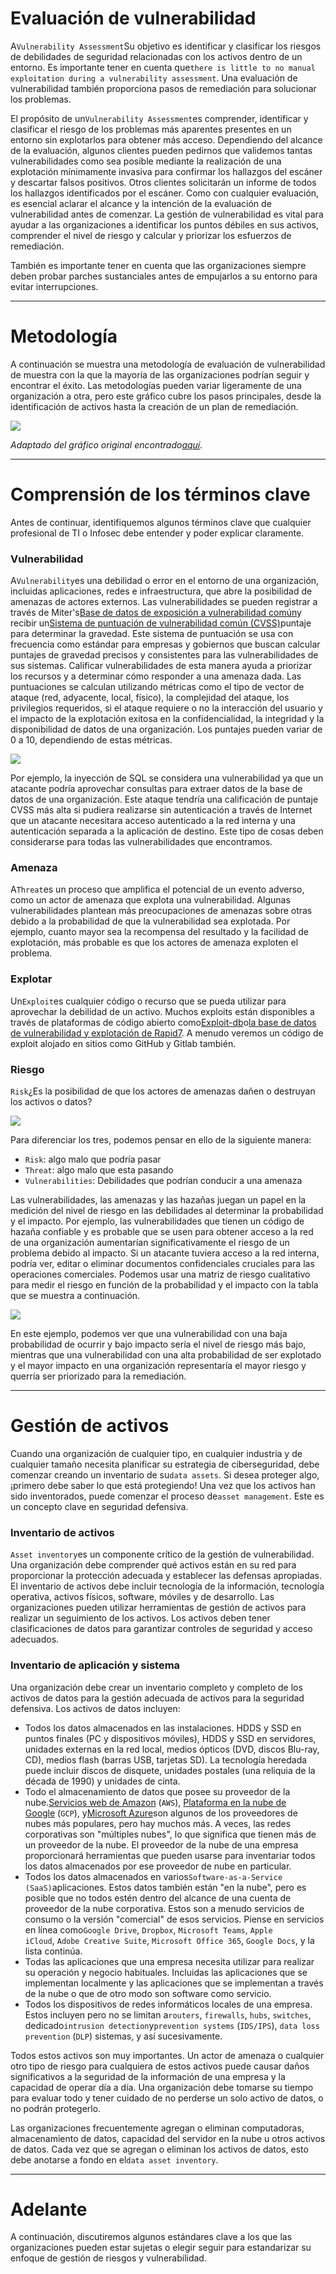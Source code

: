 # Evaluación de vulnerabilidad

A`Vulnerability Assessment`Su objetivo es identificar y clasificar los riesgos de debilidades de seguridad relacionadas con los activos dentro de un entorno. Es importante tener en cuenta que`there is little to no manual exploitation during a vulnerability assessment`. Una evaluación de vulnerabilidad también proporciona pasos de remediación para solucionar los problemas.

El propósito de un`Vulnerability Assessment`es comprender, identificar y clasificar el riesgo de los problemas más aparentes presentes en un entorno sin explotarlos para obtener más acceso. Dependiendo del alcance de la evaluación, algunos clientes pueden pedirnos que validemos tantas vulnerabilidades como sea posible mediante la realización de una explotación mínimamente invasiva para confirmar los hallazgos del escáner y descartar falsos positivos. Otros clientes solicitarán un informe de todos los hallazgos identificados por el escáner. Como con cualquier evaluación, es esencial aclarar el alcance y la intención de la evaluación de vulnerabilidad antes de comenzar. La gestión de vulnerabilidad es vital para ayudar a las organizaciones a identificar los puntos débiles en sus activos, comprender el nivel de riesgo y calcular y priorizar los esfuerzos de remediación.

También es importante tener en cuenta que las organizaciones siempre deben probar parches sustanciales antes de empujarlos a su entorno para evitar interrupciones.

---

# **Metodología**

A continuación se muestra una metodología de evaluación de vulnerabilidad de muestra con la que la mayoría de las organizaciones podrían seguir y encontrar el éxito. Las metodologías pueden variar ligeramente de una organización a otra, pero este gráfico cubre los pasos principales, desde la identificación de activos hasta la creación de un plan de remediación.

![](https://academy.hackthebox.com/storage/modules/108/graphics/VulnerabilityAssessment_Diagram_06a.png)

*Adaptado del gráfico original encontrado[aquí](https://purplesec.us/wp-content/uploads/2019/07/8-steps-to-performing-a-network-vulnerability-assessment-infographic.png).*

---

# **Comprensión de los términos clave**

Antes de continuar, identifiquemos algunos términos clave que cualquier profesional de TI o Infosec debe entender y poder explicar claramente.

### **Vulnerabilidad**

A`Vulnerability`es una debilidad o error en el entorno de una organización, incluidas aplicaciones, redes e infraestructura, que abre la posibilidad de amenazas de actores externos. Las vulnerabilidades se pueden registrar a través de Miter's[Base de datos de exposición a vulnerabilidad común](https://cve.mitre.org/)y recibir un[Sistema de puntuación de vulnerabilidad común (CVSS)](https://nvd.nist.gov/vuln-metrics/cvss/v3-calculator)puntaje para determinar la gravedad. Este sistema de puntuación se usa con frecuencia como estándar para empresas y gobiernos que buscan calcular puntajes de gravedad precisos y consistentes para las vulnerabilidades de sus sistemas. Calificar vulnerabilidades de esta manera ayuda a priorizar los recursos y a determinar cómo responder a una amenaza dada. Las puntuaciones se calculan utilizando métricas como el tipo de vector de ataque (red, adyacente, local, físico), la complejidad del ataque, los privilegios requeridos, si el ataque requiere o no la interacción del usuario y el impacto de la explotación exitosa en la confidencialidad, la integridad y la disponibilidad de datos de una organización. Los puntajes pueden variar de 0 a 10, dependiendo de estas métricas.

![](https://academy.hackthebox.com/storage/modules/108/graphics/threat_vulnerability_risk.png)

Por ejemplo, la inyección de SQL se considera una vulnerabilidad ya que un atacante podría aprovechar consultas para extraer datos de la base de datos de una organización. Este ataque tendría una calificación de puntaje CVSS más alta si pudiera realizarse sin autenticación a través de Internet que un atacante necesitara acceso autenticado a la red interna y una autenticación separada a la aplicación de destino. Este tipo de cosas deben considerarse para todas las vulnerabilidades que encontramos.

### **Amenaza**

A`Threat`es un proceso que amplifica el potencial de un evento adverso, como un actor de amenaza que explota una vulnerabilidad. Algunas vulnerabilidades plantean más preocupaciones de amenazas sobre otras debido a la probabilidad de que la vulnerabilidad sea explotada. Por ejemplo, cuanto mayor sea la recompensa del resultado y la facilidad de explotación, más probable es que los actores de amenaza exploten el problema.

### **Explotar**

Un`Exploit`es cualquier código o recurso que se pueda utilizar para aprovechar la debilidad de un activo. Muchos exploits están disponibles a través de plataformas de código abierto como[Exploit-db](https://exploit-db.com/)o[la base de datos de vulnerabilidad y explotación de Rapid7](https://www.rapid7.com/db/). A menudo veremos un código de exploit alojado en sitios como GitHub y Gitlab también.

### **Riesgo**

`Risk`¿Es la posibilidad de que los actores de amenazas dañen o destruyan los activos o datos?

![](https://academy.hackthebox.com/storage/modules/108/graphics/whatisrisk.png)

Para diferenciar los tres, podemos pensar en ello de la siguiente manera:

- `Risk`: algo malo que podría pasar
- `Threat`: algo malo que esta pasando
- `Vulnerabilities`: Debilidades que podrían conducir a una amenaza

Las vulnerabilidades, las amenazas y las hazañas juegan un papel en la medición del nivel de riesgo en las debilidades al determinar la probabilidad y el impacto. Por ejemplo, las vulnerabilidades que tienen un código de hazaña confiable y es probable que se usen para obtener acceso a la red de una organización aumentarían significativamente el riesgo de un problema debido al impacto. Si un atacante tuviera acceso a la red interna, podría ver, editar o eliminar documentos confidenciales cruciales para las operaciones comerciales. Podemos usar una matriz de riesgo cualitativo para medir el riesgo en función de la probabilidad y el impacto con la tabla que se muestra a continuación.

![](https://academy.hackthebox.com/storage/modules/108/graphics/VulnerabilityAssessment_Diagram_07.png)

En este ejemplo, podemos ver que una vulnerabilidad con una baja probabilidad de ocurrir y bajo impacto sería el nivel de riesgo más bajo, mientras que una vulnerabilidad con una alta probabilidad de ser explotado y el mayor impacto en una organización representaría el mayor riesgo y querría ser priorizado para la remediación.

---

# **Gestión de activos**

Cuando una organización de cualquier tipo, en cualquier industria y de cualquier tamaño necesita planificar su estrategia de ciberseguridad, debe comenzar creando un inventario de su`data assets`. Si desea proteger algo, ¡primero debe saber lo que está protegiendo! Una vez que los activos han sido inventorados, puede comenzar el proceso de`asset management`. Este es un concepto clave en seguridad defensiva.

### **Inventario de activos**

`Asset inventory`es un componente crítico de la gestión de vulnerabilidad. Una organización debe comprender qué activos están en su red para proporcionar la protección adecuada y establecer las defensas apropiadas. El inventario de activos debe incluir tecnología de la información, tecnología operativa, activos físicos, software, móviles y de desarrollo. Las organizaciones pueden utilizar herramientas de gestión de activos para realizar un seguimiento de los activos. Los activos deben tener clasificaciones de datos para garantizar controles de seguridad y acceso adecuados.

### **Inventario de aplicación y sistema**

Una organización debe crear un inventario completo y completo de los activos de datos para la gestión adecuada de activos para la seguridad defensiva. Los activos de datos incluyen:

- Todos los datos almacenados en las instalaciones. HDDS y SSD en puntos finales (PC y dispositivos móviles), HDDS y SSD en servidores, unidades externas en la red local, medios ópticos (DVD, discos Blu-ray, CD), medios flash (barras USB, tarjetas SD). La tecnología heredada puede incluir discos de disquete, unidades postales (una reliquia de la década de 1990) y unidades de cinta.
- Todo el almacenamiento de datos que posee su proveedor de la nube.[Servicios web de Amazon](https://aws.amazon.com/) (`AWS`), [Plataforma en la nube de Google](https://cloud.google.com/) (`GCP`), y[Microsoft Azure](https://azure.microsoft.com/en-us/)son algunos de los proveedores de nubes más populares, pero hay muchos más. A veces, las redes corporativas son "múltiples nubes", lo que significa que tienen más de un proveedor de la nube. El proveedor de la nube de una empresa proporcionará herramientas que pueden usarse para inventariar todos los datos almacenados por ese proveedor de nube en particular.
- Todos los datos almacenados en varios`Software-as-a-Service (SaaS)`aplicaciones. Estos datos también están "en la nube", pero es posible que no todos estén dentro del alcance de una cuenta de proveedor de la nube corporativa. Estos son a menudo servicios de consumo o la versión "comercial" de esos servicios. Piense en servicios en línea como`Google Drive`, `Dropbox`, `Microsoft Teams`, `Apple iCloud`, `Adobe Creative Suite`, `Microsoft Office 365`, `Google Docs`, y la lista continúa.
- Todas las aplicaciones que una empresa necesita utilizar para realizar su operación y negocio habituales. Incluidas las aplicaciones que se implementan localmente y las aplicaciones que se implementan a través de la nube o que de otro modo son software como servicio.
- Todos los dispositivos de redes informáticos locales de una empresa. Estos incluyen pero no se limitan a`routers`, `firewalls`, `hubs`, `switches`, dedicado`intrusion detection`y`prevention systems` (`IDS/IPS`), `data loss prevention` (`DLP`) sistemas, y así sucesivamente.

Todos estos activos son muy importantes. Un actor de amenaza o cualquier otro tipo de riesgo para cualquiera de estos activos puede causar daños significativos a la seguridad de la información de una empresa y la capacidad de operar día a día. Una organización debe tomarse su tiempo para evaluar todo y tener cuidado de no perderse un solo activo de datos, o no podrán protegerlo.

Las organizaciones frecuentemente agregan o eliminan computadoras, almacenamiento de datos, capacidad del servidor en la nube u otros activos de datos. Cada vez que se agregan o eliminan los activos de datos, esto debe anotarse a fondo en el`data asset inventory`.

---

# **Adelante**

A continuación, discutiremos algunos estándares clave a los que las organizaciones pueden estar sujetas o elegir seguir para estandarizar su enfoque de gestión de riesgos y vulnerabilidad.